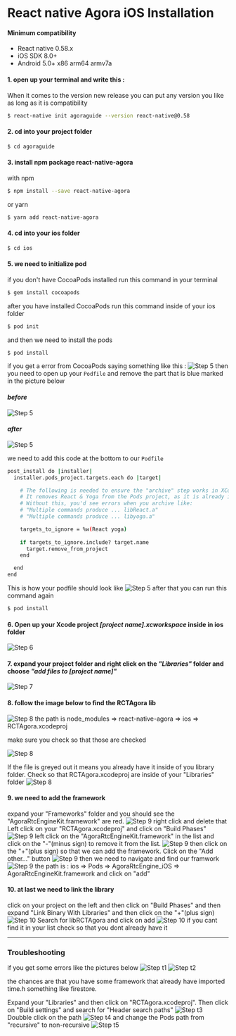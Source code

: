 # React native Agora iOS Installation
#### Minimum compatibility
* React native 0.58.x
* iOS SDK 8.0+
* Android 5.0+ x86 arm64 armv7a

#### 1. open up your terminal and write this :
When it comes to the version new release you can put any version you like as long as it is compatibility
```sh
$ react-native init agoraguide --version react-native@0.58
```

#### 2. cd into your project folder
```sh
$ cd agoraguide
```
#### 3. install npm package react-native-agora

with npm


```sh
$ npm install --save react-native-agora
```

or yarn

```sh
$ yarn add react-native-agora
```


#### 4. cd into your ios folder
```sh
$ cd ios
```

#### 5. we need to initialize pod
if you don't have CocoaPods installed run this command in your terminal
```sh
$ gem install cocoapods
```
after you have installed CocoaPods run this command inside of your ios folder
```sh
$ pod init
```
and then we need to install the pods
```sh
$ pod install
```
if you get a error from CocoaPods saying something like this :
![Step 5](./IOS_INSTALLATION/05.png)
then you need to open up your `Podfile` and remove the part that is blue marked in the picture below

#### *before*
![Step 5](./IOS_INSTALLATION/05a.png)

#### *after*
![Step 5](./IOS_INSTALLATION/05b.png)

we need to add this code at the bottom to our `Podfile`
```sh
post_install do |installer|
  installer.pods_project.targets.each do |target|

    # The following is needed to ensure the "archive" step works in XCode.
    # It removes React & Yoga from the Pods project, as it is already included in the main project.
    # Without this, you'd see errors when you archive like:
    # "Multiple commands produce ... libReact.a"
    # "Multiple commands produce ... libyoga.a"

    targets_to_ignore = %w(React yoga)
    
    if targets_to_ignore.include? target.name
      target.remove_from_project
    end

  end
end
```
This is how your podfile should look like
![Step 5](./IOS_INSTALLATION/05c.png)
after that you can run this command again
```sh
$ pod install
```

#### 6. Open up your Xcode project *[project name].xcworkspace* inside in ios folder
![Step 6](./IOS_INSTALLATION/06.png)

#### 7. expand your project folder and right click on the *"Libraries"* folder and choose *"add files to [project name]"*
![Step 7](./IOS_INSTALLATION/07.png)

#### 8. follow the image below to find the RCTAgora lib

![Step 8](./IOS_INSTALLATION/08a.png)
the path is  node_modules => react-native-agora => ios => RCTAgora.xcodeproj

make sure you check so that those are checked

![Step 8](./IOS_INSTALLATION/08b.png)

If the file is greyed out it means you already have it inside of you library folder.
Check so that RCTAgora.xcodeproj are inside of your "Libraries" folder
![Step 8](./IOS_INSTALLATION/08c.png)

#### 9. we need to add the framework
expand your "Frameworks" folder and you should see the "AgoraRtcEngineKit.framework" are red.
![Step 9](./IOS_INSTALLATION/9a.png)
right click and delete that
Left click on your "RCTAgora.xcodeproj" and click on "Build Phases"
![Step 9](./IOS_INSTALLATION/9b.png)
left click on the "AgoraRtcEngineKit.framework" in the list and click on the "-"(minus sign) to remove it from the list.
![Step 9](./IOS_INSTALLATION/9c.png)
then click on the "+"(plus sign) so that we can add the framework.
Click on the "Add other..." button
![Step 9](./IOS_INSTALLATION/9d.png)
then we need to navigate and find our framwork
![Step 9](./IOS_INSTALLATION/9e.png)
the path is : ios => Pods => AgoraRtcEngine_iOS => AgoraRtcEngineKit.framework and click on "add"

#### 10. at last we need to link the library
click on your project on the left and then click on "Build Phases" and then expand "Link Binary With Libraries" and then click on the "+"(plus sign)
![Step 10](./IOS_INSTALLATION/10a.png)
Search for libRCTAgora and click on add
![Step 10](./IOS_INSTALLATION/10b.png)
if you cant find it in your list check so that you dont already have it

----------------------------------------------
### Troubleshooting

if you get some errors like the pictures below
![Step t1](./IOS_INSTALLATION/t01.png)
![Step t2](./IOS_INSTALLATION/t02.png)

the chances are that you have some framework that already have imported time.h something like firestore.

Expand your "Libraries" and then click on "RCTAgora.xcodeproj". Then click on "Build settings" and search for "Header search paths" 
![Step t3](./IOS_INSTALLATION/t03.png)
Doubble click on the path
![Step t4](./IOS_INSTALLATION/t04.png)
and change the Pods path from "recursive" to non-recursive
![Step t5](./IOS_INSTALLATION/t05.png)






